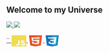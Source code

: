 ## Welcome to my Universe 

 <div>
   <a href="https://github.com/Wingedzy">
   <img height="180em" src="https://github-readme-stats.vercel.app/api?username=Wingedzy&show_icons=true&theme=tokyonight&include_all_commits=true&count_private=true"/>
   <img height="180em" src="https://github-readme-stats.vercel.app/api/top-langs/?username=Wingedzy&layout=compact&langs_count=6&theme=tokyonight"/>
</div>
    
<div style="display: inline_block"><br>``
  <img align="center" alt="Js" height="30" width="40" src="https://raw.githubusercontent.com/devicons/devicon/master/icons/javascript/javascript-plain.svg">
  <img align="center" alt="HTML" height="30" width="40" src="https://raw.githubusercontent.com/devicons/devicon/master/icons/html5/html5-original.svg">
  <img align="center" alt="CSS" height="30" width="40" src="https://raw.githubusercontent.com/devicons/devicon/master/icons/css3/css3-original.svg">
</div>
 
<br>
 
